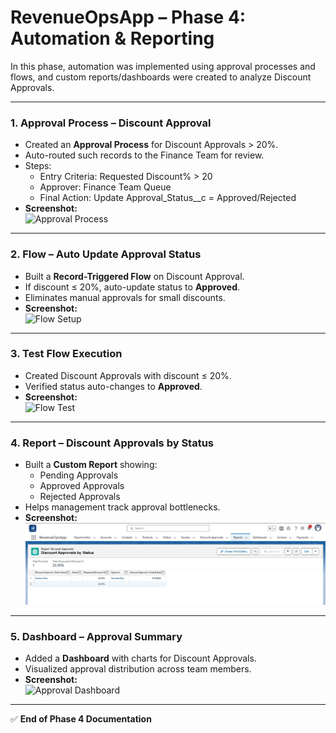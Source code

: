 # RevenueOpsApp – Phase 4: Automation & Reporting  

In this phase, automation was implemented using approval processes and flows, and custom reports/dashboards were created to analyze Discount Approvals.  

---

### 1. Approval Process – Discount Approval  
- Created an **Approval Process** for Discount Approvals > 20%.  
- Auto-routed such records to the Finance Team for review.  
- Steps:  
  - Entry Criteria: Requested Discount% > 20  
  - Approver: Finance Team Queue  
  - Final Action: Update Approval_Status__c = Approved/Rejected  
- **Screenshot:**  
  ![Approval Process](./screenshots4/01_approval_process.JPG)

---

### 2. Flow – Auto Update Approval Status  
- Built a **Record-Triggered Flow** on Discount Approval.  
- If discount ≤ 20%, auto-update status to **Approved**.  
- Eliminates manual approvals for small discounts.  
- **Screenshot:**  
  ![Flow Setup](./screenshots4/02_flow_setup.JPG)

---

### 3. Test Flow Execution  
- Created Discount Approvals with discount ≤ 20%.  
- Verified status auto-changes to **Approved**.  
- **Screenshot:**  
  ![Flow Test](./screenshots4/03_flow_test.JPG)

---

### 4. Report – Discount Approvals by Status  
- Built a **Custom Report** showing:  
  - Pending Approvals  
  - Approved Approvals  
  - Rejected Approvals  
- Helps management track approval bottlenecks.  
- **Screenshot:**  
  ![Discount Report](./screenshots4/04_discount_report.JPG)

---

### 5. Dashboard – Approval Summary  
- Added a **Dashboard** with charts for Discount Approvals.  
- Visualized approval distribution across team members.  
- **Screenshot:**  
  ![Approval Dashboard](./screenshots4/05_approval_dashboard.JPG)

---


✅ **End of Phase 4 Documentation**  
